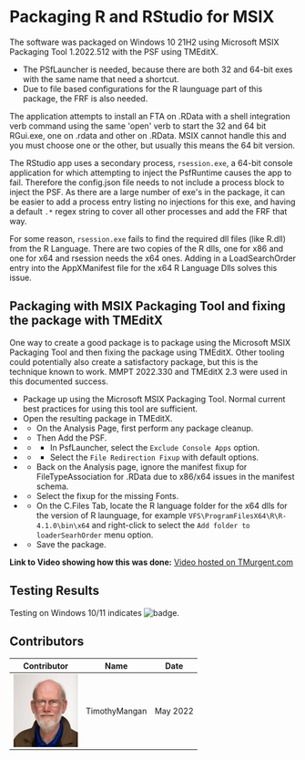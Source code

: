 # Packaging R and RStudio for MSIX

The software was packaged on Windows 10 21H2 using Microsoft MSIX Packaging Tool 1.2022.512 with the PSF using TMEditX.
* The PSfLauncher is needed, because there are both 32 and 64-bit exes with the same name that need a shortcut.  
* Due to file based configurations for the R launguage part of this package, the FRF is also needed.

The application attempts to install an FTA on .RData with a shell integration verb command using the same 'open' verb to start the 32 and 64 bit RGui.exe, one on .rdata and other on .RData.  MSIX cannot handle this and you must choose one or the other, but usually this means the 64 bit version.

The RStudio app uses a secondary process, `rsession.exe`, a 64-bit console application for which attempting to inject the PsfRuntime causes the app to fail.  Therefore the config.json file needs to not include a process block to inject the PSF.  As there are a large number of exe's in the package, it can be easier to add a process entry listing no injections for this exe, and having a default `.*` regex string to cover all other processes and add the FRF that way.

For some reason, `rsession.exe` fails to find the required dll files (like R.dll) from the R Language.  There are two copies of the R dlls, one for x86 and one for x64 and rsession needs the x64 ones.  Adding in a LoadSearchOrder entry into the AppXManifest file for the x64 R Language Dlls solves this issue.

## Packaging with MSIX Packaging Tool and fixing the package with TMEditX
One way to create a good package is to package using the Microsoft MSIX Packaging Tool and then fixing the package using TMEditX.  Other tooling could potentially also create a satisfactory package, but this is the technique known to work.  MMPT 2022.330 and TMEditX 2.3 were used in this documented success.

*  Package up using the Microsoft MSIX Packaging Tool.  Normal current best practices for using this tool are sufficient.
* Open the resulting package in TMEditX.
* * On the Analysis Page, first perform any package cleanup.
* * Then Add the PSF.
* * * In PsfLauncher, select the `Exclude Console Apps` option.
* * * Select the `File Redirection Fixup` with default options.
* * Back on the Analysis page, ignore the manifest fixup for FileTypeAssociation for .RData due to x86/x64 issues in the manifest schema.
* * Select the fixup for the missing Fonts.
* * On the C.Files Tab, locate the R language folder for the x64 dlls for the version of R launguage, for example `VFS\ProgramFilesX64\R\R-4.1.0\bin\x64` and right-click to select the `Add folder to loaderSearhOrder` menu option.
* * Save the package.

**Link to Video showing how this was done:** <a href="https:\\www.tmurgent.com\AppV\Tools\TMEditX\Video_2.3\RAndRStudio.mp4" target=""> Video hosted on TMurgent.com</a>

## Testing Results

Testing on Windows 10/11 indicates  ![badge](https://img.shields.io/badge/-Full%20Fidelity-brightgreen?style=for-the-badge).  
 


## Contributors

| Contributor | Name | Date |
|----|----|----|
| [<img src="/media/Contributors/TimMangan.jpg" align="left" Height="128" />](/media/Contributors/TimMangan.jpg) | TimothyMangan | May 2022 |


